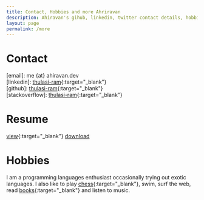```yaml
---
title: Contact, Hobbies and more Ahriravan
description: Ahiravan's gihub, linkedin, twitter contact details, hobbies and resume links
layout: page
permalink: /more
---
```


# Contact

\[email\]: me {at} ahiravan.dev  
\[linkedin\]: [thulasi-ram](https://www.linkedin.com/in/thulasi-ram/){:target="_blank"}  
\[github\]: [thulasi-ram](https://github.com/thulasi-ram){:target="_blank"}  
\[stackoverflow\]: [thulasi-ram](https://stackoverflow.com/users/6323666/thulasi-ram){:target="_blank"}


# Resume
[view](/resume){:target="_blank"}   [download]({{site.resume_google_doc_url}}/export?format=pdf)


# Hobbies
I am a programming languages enthusiast occasionally trying out exotic languages. I also like to play [chess](https://lichess.org/@/thulasi503){:target="_blank"}, swim, surf the web, read [books](https://www.goodreads.com/thulasi-ram){:target="_blank"} and listen to music.